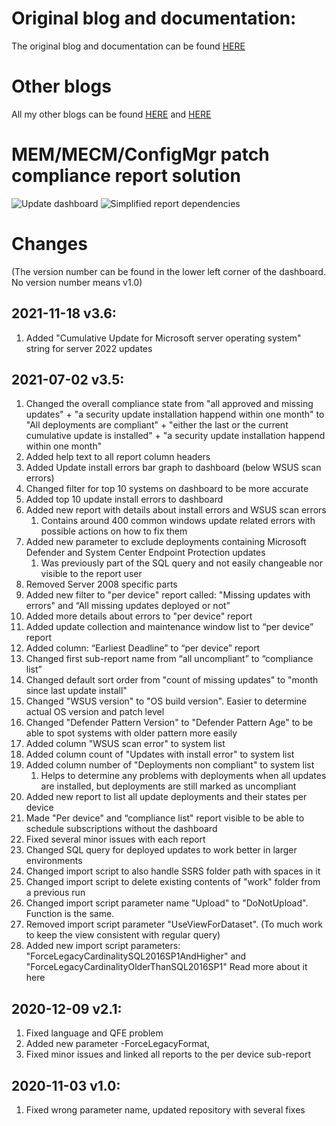 # Original blog and documentation:
The original blog and documentation can be found [HERE](https://techcommunity.microsoft.com/t5/core-infrastructure-and-security/mastering-configuration-manager-patch-compliance-reporting/ba-p/1415088 "Mastering configuration manager patch compliance reporting")


# Other blogs
All my other blogs can be found [HERE](https://aka.ms/JonasOhmsenBlogs "JonasOhmsenBlogs")
and [HERE](https://techcommunity.microsoft.com/t5/core-infrastructure-and-security/mastering-configuration-manager-bandwidth-limitations-for-vpn/ba-p/1280002 "Mastering Configuration Manager Bandwidth limitations for VPN connected Clients")


# MEM/MECM/ConfigMgr patch compliance report solution
![Update dashboard](/.attachments/Dashboard-B.png)
![Simplified report dependencies](/.attachments/UpdateReporting001-level.PNG)


# Changes
(The version number can be found in the lower left corner of the dashboard. No version number means v1.0)

## 2021-11-18 v3.6:
1. Added "Cumulative Update for Microsoft server operating system" string for server 2022 updates

## 2021-07-02 v3.5:
1. Changed the overall compliance state from "all approved and missing updates" + "a security update installation happend within one month" to "All deployments are compliant" + "either the last or the current cumulative update is installed" + "a security update installation happend within one month"
1. Added help text to all report column headers
1. Added Update install errors bar graph to dashboard (below WSUS scan errors)
1. Changed filter for top 10 systems on dashboard to be more accurate
1. Added top 10 update install errors to dashboard
1. Added new report with details about install errors and WSUS scan errors
   1. Contains around 400 common windows update related errors with possible actions on how to fix them
1. Added new parameter to exclude deployments containing Microsoft Defender and System Center Endpoint Protection updates
   1. Was previously part of the SQL query and not easily changeable nor visible to the report user
1. Removed Server 2008 specific parts
1. Added new filter to "per device" report called: "Missing updates with errors" and “All missing updates deployed or not”
1. Added more details about errors to "per device" report
1. Added update collection and maintenance window list to “per device” report
1. Added column: “Earliest Deadline” to “per device” report
1. Changed first sub-report name from “all uncompliant” to “compliance list”
1. Changed default sort order from "count of missing updates" to "month since last update install"
1. Changed "WSUS version" to "OS build version". Easier to determine actual OS version and patch level
1. Changed "Defender Pattern Version" to "Defender Pattern Age" to be able to spot systems with older pattern more easily
1. Added column "WSUS scan error" to system list
1. Added column count of "Updates with install error" to system list
1. Added column number of "Deployments non compliant" to system list
   1. Helps to determine any problems with deployments when all updates are installed, but deployments are still marked as uncompliant
1. Added new report to list all update deployments and their states per device
1. Made "Per device" and “compliance list" report visible to be able to schedule subscriptions without the dashboard
1. Fixed several minor issues with each report
1. Changed SQL query for deployed updates to work better in larger environments
1. Changed import script to also handle SSRS folder path with spaces in it
1. Changed import script to delete existing contents of "work" folder from a previous run
1. Changed import script parameter name "Upload" to "DoNotUpload". Function is the same.
1. Removed import script parameter "UseViewForDataset". (To much work to keep the view consistent with regular query)
1. Added new import script parameters: "ForceLegacyCardinalitySQL2016SP1AndHigher" and "ForceLegacyCardinalityOlderThanSQL2016SP1" Read more about it here

## 2020-12-09 v2.1:
1. Fixed language and QFE problem
1. Added new parameter -ForceLegacyFormat,
1. Fixed minor issues and linked all reports to the per device sub-report

## 2020-11-03 v1.0:
1. Fixed wrong parameter name, updated repository with several fixes
